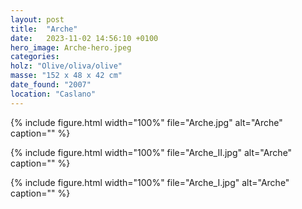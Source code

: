 ```yaml
---
layout: post
title:  "Arche"
date:   2023-11-02 14:56:10 +0100
hero_image: Arche-hero.jpeg
categories: 
holz: "Olive/oliva/olive"
masse: "152 x 48 x 42 cm"
date_found: "2007"
location: "Caslano"
---
```

{% include figure.html width="100%" file="Arche.jpg" alt="Arche" caption="" %}

{% include figure.html width="100%" file="Arche_II.jpg" alt="Arche" caption="" %}

{% include figure.html width="100%" file="Arche_I.jpg" alt="Arche" caption="" %}


